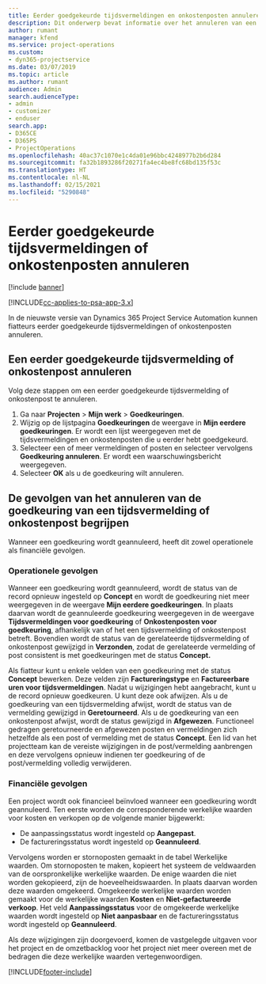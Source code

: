 ```yaml
---
title: Eerder goedgekeurde tijdsvermeldingen en onkostenposten annuleren
description: Dit onderwerp bevat informatie over het annuleren van een goedgekeurde projecttijd en onkostentransactie.
author: rumant
manager: kfend
ms.service: project-operations
ms.custom:
- dyn365-projectservice
ms.date: 03/07/2019
ms.topic: article
ms.author: rumant
audience: Admin
search.audienceType:
- admin
- customizer
- enduser
search.app:
- D365CE
- D365PS
- ProjectOperations
ms.openlocfilehash: 40ac37c1070e1c4da01e96bbc4248977b2b6d284
ms.sourcegitcommit: fa32b1893286f20271fa4ec4be8fc68bd135f53c
ms.translationtype: HT
ms.contentlocale: nl-NL
ms.lasthandoff: 02/15/2021
ms.locfileid: "5290848"
---
```

# <a name="cancel-previously-approved-time-or-expense-entries"></a>Eerder goedgekeurde tijdsvermeldingen of onkostenposten annuleren

[!include [banner](../includes/psa-now-project-operations.md)]

[!INCLUDE[cc-applies-to-psa-app-3.x](../includes/cc-applies-to-psa-app-3x.md)]

In de nieuwste versie van Dynamics 365 Project Service Automation kunnen fiatteurs eerder goedgekeurde tijdsvermeldingen of onkostenposten annuleren.

## <a name="cancel-a-previously-approved-time-or-expense-entry"></a>Een eerder goedgekeurde tijdsvermelding of onkostenpost annuleren

Volg deze stappen om een eerder goedgekeurde tijdsvermelding of onkostenpost te annuleren.

1. Ga naar **Projecten** \> **Mijn werk** \> **Goedkeuringen**.
2. Wijzig op de lijstpagina **Goedkeuringen** de weergave in **Mijn eerdere goedkeuringen**. Er wordt een lijst weergegeven met de tijdsvermeldingen en onkostenposten die u eerder hebt goedgekeurd.
3. Selecteer een of meer vermeldingen of posten en selecteer vervolgens **Goedkeuring annuleren**. Er wordt een waarschuwingsbericht weergegeven.
4. Selecteer **OK** als u de goedkeuring wilt annuleren.

## <a name="understand-the-impact-of-canceling-a-time-or-expense-entry-approval"></a>De gevolgen van het annuleren van de goedkeuring van een tijdsvermelding of onkostenpost begrijpen

Wanneer een goedkeuring wordt geannuleerd, heeft dit zowel operationele als financiële gevolgen.

### <a name="operational-impact"></a>Operationele gevolgen

Wanneer een goedkeuring wordt geannuleerd, wordt de status van de record opnieuw ingesteld op **Concept** en wordt de goedkeuring niet meer weergegeven in de weergave **Mijn eerdere goedkeuringen**. In plaats daarvan wordt de geannuleerde goedkeuring weergegeven in de weergave **Tijdsvermeldingen voor goedkeuring** of **Onkostenposten voor goedkeuring**, afhankelijk van of het een tijdsvermelding of onkostenpost betreft. Bovendien wordt de status van de gerelateerde tijdsvermelding of onkostenpost gewijzigd in **Verzonden**, zodat de gerelateerde vermelding of post consistent is met goedkeuringen met de status **Concept.**

Als fiatteur kunt u enkele velden van een goedkeuring met de status **Concept** bewerken. Deze velden zijn **Factureringstype** en **Factureerbare uren voor tijdsvermeldingen**. Nadat u wijzigingen hebt aangebracht, kunt u de record opnieuw goedkeuren. U kunt deze ook afwijzen. Als u de goedkeuring van een tijdsvermelding afwijst, wordt de status van de vermelding gewijzigd in **Geretourneerd**. Als u de goedkeuring van een onkostenpost afwijst, wordt de status gewijzigd in **Afgewezen**. Functioneel gedragen geretourneerde en afgewezen posten en vermeldingen zich hetzelfde als een post of vermelding met de status **Concept**. Een lid van het projectteam kan de vereiste wijzigingen in de post/vermelding aanbrengen en deze vervolgens opnieuw indienen ter goedkeuring of de post/vermelding volledig verwijderen.

### <a name="financial-impact"></a>Financiële gevolgen

Een project wordt ook financieel beïnvloed wanneer een goedkeuring wordt geannuleerd. Ten eerste worden de corresponderende werkelijke waarden voor kosten en verkopen op de volgende manier bijgewerkt:

- De aanpassingsstatus wordt ingesteld op **Aangepast**.
- De factureringsstatus wordt ingesteld op **Geannuleerd**.

Vervolgens worden er stornoposten gemaakt in de tabel Werkelijke waarden. Om stornoposten te maken, kopieert het systeem de veldwaarden van de oorspronkelijke werkelijke waarden. De enige waarden die niet worden gekopieerd, zijn de hoeveelheidswaarden. In plaats daarvan worden deze waarden omgekeerd. Omgekeerde werkelijke waarden worden gemaakt voor de werkelijke waarden **Kosten** en **Niet-gefactureerde verkoop**. Het veld **Aanpassingsstatus** voor de omgekeerde werkelijke waarden wordt ingesteld op **Niet aanpasbaar** en de factureringsstatus wordt ingesteld op **Geannuleerd**.

Als deze wijzigingen zijn doorgevoerd, komen de vastgelegde uitgaven voor het project en de omzetbacklog voor het project niet meer overeen met de bedragen die deze werkelijke waarden vertegenwoordigen.


[!INCLUDE[footer-include](../includes/footer-banner.md)]
